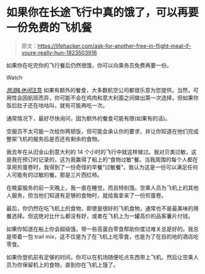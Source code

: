 # 如果你在长途飞行中真的饿了，可以再要一份免费的飞机餐

> 原文：<https://lifehacker.com/ask-for-another-free-in-flight-meal-if-youre-really-hun-1823503916>

如果你在吃完你的飞行餐后仍然很饿，你可以向乘务员免费再要一份。

Watch

[*旅游&休闲*注意](http://www.travelandleisure.com/travel-news/second-meal-on-airplane) 如果有额外的餐食，大多数航空公司都很乐意为您提供。当然，可用性会因航班而异，你可能不会在鸡肉和意大利面之间做出第一次选择，但如果你饭后肚子还在咕咕叫，就有可能再吃一次。

通常情况下，最好尽快询问，因为额外的餐食可能有限(如果有的话)。

空服员不太可能一次给你两顿饭，但可能会承认你的要求，并让你知道在他们完成整架飞机的服务后是否还有剩余的食物。

我去年在从旧金山到意大利的 14 个小时的飞行中就这样做过。我对贝类过敏，这是我在预订时记录的，这为我赢得了船上的“食物过敏”餐。当我周围的每个人都在享用煎蛋卷时，我得到了一份奇怪的早餐“过敏餐”，我认为这是一份可以满足任何人可能有的过敏的餐。那是三片西红柿。

在晚宴服务的前一天晚上，我一直在睡觉，而且特别饿。空乘人员为飞机上的其他人服务，但当他们知道有足够的食物时，就给我拿来了一份煎蛋卷。

最后，你仍然在吃飞机上的食物，即使是很好的飞机食物，通常也不是最美味的用餐选择。但这绝对比什么都没有好，或者在飞机上为一罐高价的品客薯片付钱。

如果你知道在船上你会超级饿，带一些高蛋白零食帮助你度过难关总是好的。我总是带着一包 trail mix，这不仅是为了在飞机上吃零食，也是为了在目的地的酒店吃零食。

如果你登机前有足够的时间，你可以在机场随便吃点东西带上飞机，然后让空乘人员为你保留机上的食物，直到你在飞机上饿了。